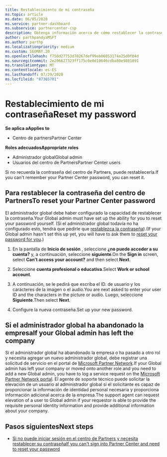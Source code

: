 ```yaml
---
title: Restablecimiento de mi contraseña
ms.topic: article
ms.date: 06/05/2020
ms.service: partner-dashboard
ms.subservice: partnercenter-csp
description: Obtenga información acerca de cómo restablecer la contraseña del centro de Partners u obtener ayuda del administrador global de su empresa. Además, obtenga información sobre cómo agregar un nuevo administrador global del centro de Partners.
author: parthpandyaMSFT
ms.author: parthp
ms.localizationpriority: medium
ms.custom: SEOMAY.20
ms.openlocfilehash: f750d27753d78267def99eb06053174a25d0f04d
ms.sourcegitcommit: 2e206627323ff175c0e0d10646cdba80e9881891
ms.translationtype: MT
ms.contentlocale: es-ES
ms.lasthandoff: 07/29/2020
ms.locfileid: "87365701"
---
```

# <a name="reset-my-password"></a><span data-ttu-id="4782d-103">Restablecimiento de mi contraseña</span><span class="sxs-lookup"><span data-stu-id="4782d-103">Reset my password</span></span>

<span data-ttu-id="4782d-104">**Se aplica a**</span><span class="sxs-lookup"><span data-stu-id="4782d-104">**Applies to**</span></span>

- <span data-ttu-id="4782d-105">Centro de partners</span><span class="sxs-lookup"><span data-stu-id="4782d-105">Partner Center</span></span>
 
<span data-ttu-id="4782d-106">**Roles adecuados**</span><span class="sxs-lookup"><span data-stu-id="4782d-106">**Appropriate roles**</span></span>

- <span data-ttu-id="4782d-107">Administrador global</span><span class="sxs-lookup"><span data-stu-id="4782d-107">Global admin</span></span>
- <span data-ttu-id="4782d-108">Usuarios del centro de Partners</span><span class="sxs-lookup"><span data-stu-id="4782d-108">Partner Center users</span></span>


<span data-ttu-id="4782d-109">Si no recuerda la contraseña del centro de Partners, puede restablecerla.</span><span class="sxs-lookup"><span data-stu-id="4782d-109">If you can't remember your Partner Center password, you can reset it.</span></span>

## <a name="to-reset-your-partner-center-password"></a><span data-ttu-id="4782d-110">Para restablecer la contraseña del centro de Partners</span><span class="sxs-lookup"><span data-stu-id="4782d-110">To reset your Partner Center password</span></span>

<span data-ttu-id="4782d-111">El administrador global debe haber configurado la capacidad de restablecer la contraseña.</span><span class="sxs-lookup"><span data-stu-id="4782d-111">Your Global admin must have set up the ability for you to reset your password yourself.</span></span> <span data-ttu-id="4782d-112">(Si el administrador global todavía no ha configurado esto, tendrá que pedirle que [restablezca la contraseña](reset-a-user-password.md)).</span><span class="sxs-lookup"><span data-stu-id="4782d-112">(If your Global admin hasn't set this up yet, you will have to ask them to [reset your password for you](reset-a-user-password.md).)</span></span>

1. <span data-ttu-id="4782d-113">En la pantalla de **Inicio de sesión** , seleccione **¿no puede acceder a su cuenta?** y, a continuación, seleccione **siguiente**.</span><span class="sxs-lookup"><span data-stu-id="4782d-113">On the **Sign in** screen, select **Can't access your account?** and then select **Next**.</span></span>

2. <span data-ttu-id="4782d-114">Seleccione **cuenta profesional o educativa**.</span><span class="sxs-lookup"><span data-stu-id="4782d-114">Select **Work or school account**.</span></span>

3. <span data-ttu-id="4782d-115">A continuación, se le pedirá que escriba el ID. de usuario y los caracteres de la imagen o el audio.</span><span class="sxs-lookup"><span data-stu-id="4782d-115">You are next asked to enter your user ID and the characters in the picture or audio.</span></span> <span data-ttu-id="4782d-116">Luego, seleccione **Siguiente**.</span><span class="sxs-lookup"><span data-stu-id="4782d-116">Then select **Next**.</span></span>

4. <span data-ttu-id="4782d-117">Configure la nueva contraseña.</span><span class="sxs-lookup"><span data-stu-id="4782d-117">Set up your new password.</span></span>

## <a name="if-your-global-admin-has-left-the-company"></a><span data-ttu-id="4782d-118">Si el administrador global ha abandonado la empresa</span><span class="sxs-lookup"><span data-stu-id="4782d-118">If your Global admin has left the company</span></span>

<span data-ttu-id="4782d-119">Si el administrador global ha abandonado la empresa o ha pasado a otro rol y necesita agregar un nuevo administrador global, debe registrar una solicitud de servicio en el portal de [Microsoft Partner Network](https://partner.microsoft.com/commercial#/).</span><span class="sxs-lookup"><span data-stu-id="4782d-119">If your Global admin has left your company or moved onto another role and you need to add a new Global admin, you have to log a service request on the [Microsoft Partner Network portal](https://partner.microsoft.com/commercial#/).</span></span> <span data-ttu-id="4782d-120">El agente de soporte técnico puede solicitar la elevación de un usuario al administrador global si el solicitante es capaz de proporcionar la información de identidad personal necesaria y proporciona información adicional acerca de la empresa.</span><span class="sxs-lookup"><span data-stu-id="4782d-120">The support agent can request elevation of a user to Global admin if your requestor is able to provide the requisite personal identity information and provide additional information about your company.</span></span>

## <a name="next-steps"></a><span data-ttu-id="4782d-121">Pasos siguientes</span><span class="sxs-lookup"><span data-stu-id="4782d-121">Next steps</span></span>

- [<span data-ttu-id="4782d-122">Si no puede iniciar sesión en el centro de Partners y necesita restablecer su contraseña</span><span class="sxs-lookup"><span data-stu-id="4782d-122">If you can't sign into Partner Center and need to reset your password</span></span>](unable-to-sign-in.md)